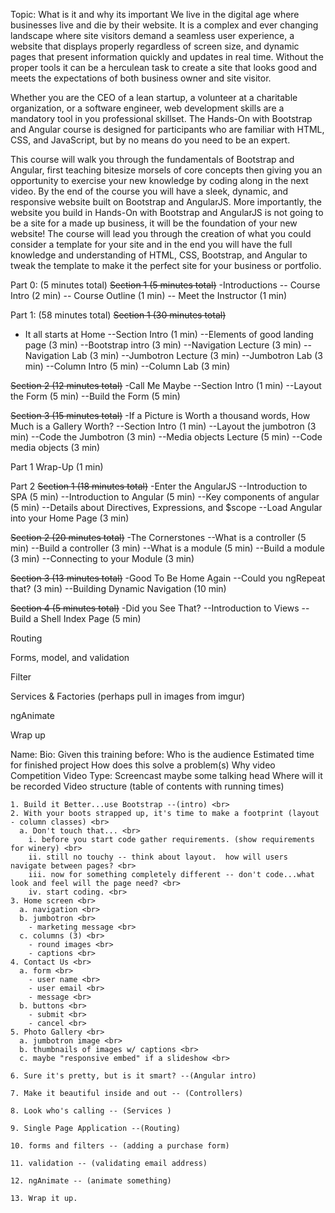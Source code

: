 Topic: What is it and why its important
We live in the digital age where businesses live and die by their website.  It is a complex and ever changing landscape where site visitors demand a seamless user experience, a website that displays properly regardless of screen size, and dynamic pages that present information quickly and updates in real time.  Without the proper tools it can be a herculean task to create a site that looks good and meets the expectations of both business owner and site visitor.

Whether you are the CEO of a lean startup, a volunteer at a charitable organization, or a software engineer, web development skills are a mandatory tool in you professional skillset.  The Hands-On with Bootstrap and Angular course is designed for participants who are familiar with HTML, CSS, and JavaScript, but by no means do you need to be an expert.

This course will walk you through the fundamentals of Bootstrap and Angular, first teaching bitesize morsels of core concepts then giving you an opportunity to exercise your new knowledge by coding along in the next video.  By the end of the course you will have a sleek, dynamic, and responsive website built on Bootstrap and AngularJS.  More importantly, the website you build in Hands-On with Bootstrap and AngularJS is not going to be a site for a made up business, it will be the foundation of your new website!  The course will lead you through the creation of what you could consider a template for your site and in the end you will have the full knowledge and understanding of HTML, CSS, Bootstrap, and Angular to tweak the template to make it the perfect site for your business or portfolio. 

Part 0: (5 minutes total)
~~Section 1 (5 minutes total)~~
-Introductions
-- Course Intro (2 min)
-- Course Outline (1 min)
-- Meet the Instructor (1 min)

Part 1: (58 minutes total)
~~Section 1 (30 minutes total)~~
- It all starts at Home
--Section Intro (1 min)
--Elements of good landing page (3 min)
--Bootstrap intro (3 min)
--Navigation Lecture (3 min)
--Navigation Lab (3 min)
--Jumbotron Lecture (3 min)
--Jumbotron Lab (3 min)
--Column Intro (5 min)
--Column Lab (3 min)

~~Section 2 (12 minutes total)~~
-Call Me Maybe
--Section Intro (1 min)
--Layout the Form (5 min)
--Build the Form (5 min)

~~Section 3 (15 minutes total)~~
-If a Picture is Worth a thousand words, How Much is a Gallery Worth?
--Section Intro (1 min)
--Layout the jumbotron (3 min)
--Code the Jumbotron (3 min)
--Media objects Lecture (5 min)
--Code media objects (3 min)

Part 1 Wrap-Up (1 min)

Part 2
~~Section 1 (18 minutes total)~~
-Enter the AngularJS
--Introduction to SPA (5 min)
--Introduction to Angular (5 min)
--Key components of angular (5 min)
--Details about Directives, Expressions, and $scope
--Load Angular into your Home Page (3 min)

~~Section 2 (20 minutes total)~~
-The Cornerstones
--What is a controller (5 min)
--Build a controller (3 min)
--What is a module (5 min)
--Build a module (3 min)
--Connecting to your Module (3 min)

~~Section 3 (13 minutes total)~~
-Good To Be Home Again
--Could you ngRepeat that? (3 min)
--Building Dynamic Navigation (10 min)

~~Section 4 (5 minutes total)~~
-Did you See That?
--Introduction to Views
--Build a Shell Index Page (5 min)

Routing <get the SPA to load all pages>

Forms, model, and validation <angularize contact page>

Filter <filter photo albums>

Services & Factories (perhaps pull in images from imgur)

ngAnimate

Wrap up





Name:
Bio:
Given this training before:
Who is the audience
Estimated time for finished project
How does this solve a problem(s)
Why video
Competition
Video Type: Screencast maybe some talking head
Where will it be recorded
Video structure (table of contents with running times)

~~~~~~~~~~~~~~~~~~~~~~~~~~~~~~~~~~~~~~~~~~~~~~~~~~~~~~~~~~~~~~~~~~~~~~~~~~~
1. Build it Better...use Bootstrap --(intro) <br>
2. With your boots strapped up, it's time to make a footprint (layout - column classes) <br>
  a. Don't touch that... <br>
    i. before you start code gather requirements. (show requirements for winery) <br>
    ii. still no touchy -- think about layout.  how will users navigate between pages? <br>
    iii. now for something completely different -- don't code...what look and feel will the page need? <br>
    iv. start coding. <br>
3. Home screen <br>
  a. navigation <br>
  b. jumbotron <br>
    - marketing message <br>
  c. columns (3) <br>
    - round images <br>
    - captions <br>
4. Contact Us <br>
  a. form <br>
    - user name <br>
    - user email <br>
    - message <br>
  b. buttons <br>
    - submit <br>
    - cancel <br>
5. Photo Gallery <br>
  a. jumbotron image <br>
  b. thumbnails of images w/ captions <br>
  c. maybe "responsive embed" if a slideshow <br>

6. Sure it's pretty, but is it smart? --(Angular intro)

7. Make it beautiful inside and out -- (Controllers)

8. Look who's calling -- (Services )

9. Single Page Application --(Routing)

10. forms and filters -- (adding a purchase form)

11. validation -- (validating email address)

12. ngAnimate -- (animate something)

13. Wrap it up.
